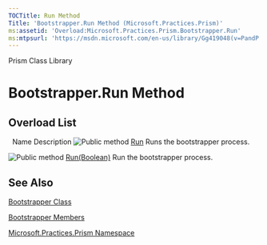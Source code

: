 ```yaml
---
TOCTitle: Run Method
Title: 'Bootstrapper.Run Method (Microsoft.Practices.Prism)'
ms:assetid: 'Overload:Microsoft.Practices.Prism.Bootstrapper.Run'
ms:mtpsurl: 'https://msdn.microsoft.com/en-us/library/Gg419048(v=PandP.50)'
---
```


Prism Class Library

# Bootstrapper.Run Method

## Overload List

<span id="overloadMembersTableToggle"></span>
 
Name
Description
![](https://msdn.microsoft.com/en-us/Gg419048.pubmethod(en-us,PandP.50).gif "Public method")
[Run](https://msdn.microsoft.com/en-us/library/gg405739(v=pandp.50))
Runs the bootstrapper process.

![](https://msdn.microsoft.com/en-us/Gg419048.pubmethod(en-us,PandP.50).gif "Public method")
[Run(Boolean)](https://msdn.microsoft.com/en-us/library/gg405740(v=pandp.50))
Run the bootstrapper process.

## See Also


[Bootstrapper Class](https://msdn.microsoft.com/en-us/library/microsoft.practices.prism.bootstrapper(v=pandp.50))

[Bootstrapper Members](https://msdn.microsoft.com/en-us/library/microsoft.practices.prism.bootstrapper_members(v=pandp.50))

[Microsoft.Practices.Prism Namespace](https://msdn.microsoft.com/en-us/library/microsoft.practices.prism(v=pandp.50))
